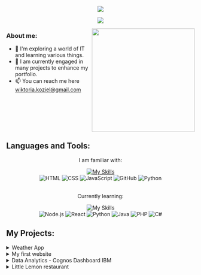 <p align="center" font=Fira%20Code width=440 height=45 color=f75c7e size=22>
  <a href="https://github.com/WiktoriaKoziel">
   <img src="https://github.com/WiktoriaKoziel/welcome/blob/main/assets/wk-removebg-preview.png" /></a>
</p>

<p align="center">
  <a href="https://github.com/DenverCoder1/readme-typing-svg">
    <img src="https://readme-typing-svg.demolab.com/?lines=Computer%20Engineering%20student;Data%20Analyst;QA%20Emgomeer;IT%20passionate%20&font=Fira%20Code&center=true&width=440&height=45&color=f75c7e&vCenter=true&pause=1000&size=22" /></a>
</p>


<img src="https://github.com/WiktoriaKoziel/welcome/blob/main/assets/fourleafclover-pepeclovernft.gif" width="275" height="275" align="right">

### About me:
- 🔭 I'm exploring a world of IT and learning various things.
- 🌱 I am currently engaged in many projects to enhance my portfolio.
- 📫 You can reach me here wiktoria.koziel@gmail.com
 

<br><br><br><br><br>


<h2>Languages and Tools:</h2>
<p align="center">I am familiar with: </p>
<div align="center">
    <a href="https://skillicons.dev">
        <img src="https://skillicons.dev/icons?i=html,css,js,github,python" alt="My Skills"/>
    </a>
</div>
<div align="center">
  <img alt="HTML" src="https://img.shields.io/badge/HTML-E34F26.svg?logo=html5&logoColor=white"> 
  <img alt="CSS" src="https://img.shields.io/badge/CSS-1572B6.svg?logo=css3&logoColor=white"> 
  <img alt="JavaScript" src="https://img.shields.io/badge/JavaScript-F7DF1E.svg?logo=javascript&logoColor=black"> 
  <img alt="GitHub" src="https://img.shields.io/badge/GitHub%20-8034A9.svg?logo=github&logoColor=white"> 
  <img alt="Python" src="https://img.shields.io/badge/Python-14354C.svg?logo=python&logoColor=white">
</div>
<br>


<p align="center">Currently learning: </p>
<div align="center">
<img src="https://skillicons.dev/icons?i=nodejs,react,python,java,php,c#" alt="My Skills"/>
</div>
<div align="center">
 <img alt="Node.js" src="https://img.shields.io/badge/Node.js-43853D.svg?logo=node.js&logoColor=white">
  <img alt="React" src="https://img.shields.io/badge/React-20232a.svg?logo=react&logoColor=%2361DAFB"> 
  <img alt="Python" src="https://img.shields.io/badge/Python-14354C.svg?logo=python&logoColor=white"> 
  <img alt="Java" src="https://custom-icon-badges.demolab.com/badge/Java-007396.svg?logo=java&logoColor=white"> 
  <img alt="PHP" src="https://img.shields.io/badge/PHP-777BB4.svg?logo=php&logoColor=white"> 
  <img alt="C#" src="https://custom-icon-badges.demolab.com/badge/C%23-68217A.svg?logo=cs2&logoColor=white">
</div>

<h2>My Projects:</h2>

<details>
<summary>Weather App</summary>
&nbsp;


My first bigger project. Created as a 100 days of code challenge documented on Linkedin. Fully responsive website built based on knowledge of HTML, CSS, JavaScript and Node.js.

https://wiktoriakoziel.github.io/Weather-app/

</details>

<details>
<summary>My first website</summary>
&nbsp;


My first website ever. Fully responsive website built based on knowledge of HTML, CSS and basics of JavaScript. This project got me into web development.

https://wiktoriakoziel.github.io/First-website/

</details>

<details>
<summary>Data Analytics - Cognos Dashboard IBM</summary>
&nbsp;

The project that got me intrested in technology and IT world. My first course from Data Analytics and it's final project which was analyzing the data and vizualization of it. 

https://github.com/WiktoriaKoziel/CognosDashboard/blob/main/Technology%20Dashboard%20Cognos.pdf

</details>

<details>
<summary>Little Lemon restaurant</summary>
&nbsp;

The project is actually under maintenance let's say. It is my first back-end project using django and python. The project uses MySQL database connection, creates django web server with multiple API endpoints.  

https://github.com/WiktoriaKoziel/LittleLemonDjangoProject/tree/main

</details>


